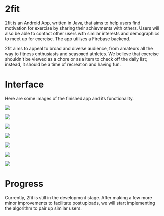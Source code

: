 # 2fit

2fit is an Android App, written in Java, that aims to help users find motivation for exercise by sharing their achievments with others. Users will also be able to contact other users with similar interests and demographics to meet up for exercise. The app utilizes a Firebase backend.

2fit aims to appeal to broad and diverse audience, from amateurs all the way to fitness enthusiasts and seasoned athletes. We believe that exercise shouldn't be viewed as a chore or as a item to check off the daily list; instead, it should be a time of recreation and having fun. 



# Interface

Here are some images of the finished app and its functionality.

![](/read_me_images/HomeScreen.PNG)

![](/read_me_images/Dashboard.PNG)

![](/read_me_images/Profile.PNG)

![](/read_me_images/Preferences.PNG)

![](/read_me_images/Message.PNG)

![](/read_me_images/Chat.PNG)

![](/read_me_images/Calendar.PNG)

# Progress

Currently, 2fit is still in the development stage. After making a few more minor improvements to facilitate post uploads, we will start implementing the algorithm to pair up similar users.
